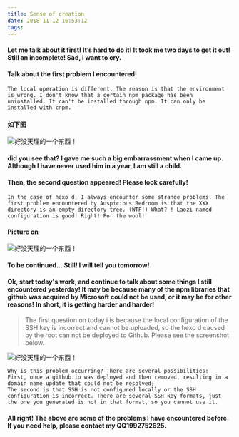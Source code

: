 ```yaml
---
title: Sense of creation
date: 2018-11-12 16:53:12
tags:
---
```

#### Let me talk about it first! It’s hard to do it! It took me two days to get it out! Still an incomplete! Sad, I want to cry.
 
#### Talk about the first problem I encountered!

```
The local operation is different. The reason is that the environment is wrong. I don't know that a certain npm package has been uninstalled. It can't be installed through npm. It can only be installed with cnpm.
```
#### 如下图

![好没天理的一个东西！](https://img-blog.csdn.net/20170731123956746?watermark/2/text/aHR0cDovL2Jsb2cuY3Nkbi5uZXQvQWxiZXJ0TGlhbmd6dA==/font/5a6L5L2T/fontsize/400/fill/I0JBQkFCMA==/dissolve/70/gravity/SouthEast "hexo init Errow")

#### did you see that? I gave me such a big embarrassment when I came up. Although I have never used him in a year, I am still a child.

#### Then, the second question appeared! Please look carefully!

```
In the case of hexo d, I always encounter some strange problems. The first problem encountered by Auspicious Bedroom is that the XXX directory is an empty directory tree. (WTF!) What? ! Laozi named configuration is good! Right! For the wool!
```

#### Picture on

![好没天理的一个东西！](http://img.my.csdn.net/uploads/201302/05/1360048795_3519.png "FYMM")

#### To be continued... Still! I will tell you tomorrow!

#### Ok, start today's work, and continue to talk about some things I still encountered yesterday! It may be because many of the npm libraries that github was acquired by Microsoft could not be used, or it may be for other reasons! In short, it is getting harder and harder!

> The first question on today i is because the local configuration of the SSH key is incorrect and cannot be uploaded, so the hexo d caused by the root can not be deployed to Github. Please see the screenshot below.

![好没天理的一个东西！](https://img-blog.csdn.net/20170408114129902?watermark/2/text/aHR0cDovL2Jsb2cuY3Nkbi5uZXQvZGluZ2RpbmdfMTIzNDU=/font/5a6L5L2T/fontsize/400/fill/I0JBQkFCMA==/dissolve/70/gravity/SouthEast "FYMM")
```
Why is this problem occurring? There are several possibilities:
First, once a github.io was deployed and then removed, resulting in a domain name update that could not be resolved;
The second is that SSH is not configured locally or the SSH configuration is incorrect. There are several SSH key formats, just the one you generated is not in that format, so you cannot use it.
```

####  All right! The above are some of the problems I have encountered before. If you need help, please contact my QQ1992752625.
